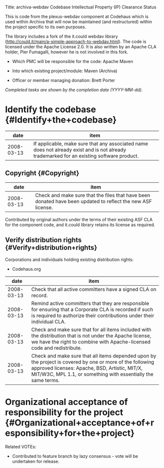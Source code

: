 Title: archiva-webdav Codebase Intellectual Property (IP) Clearance Status


This is code from the plexus-webdav component at Codehaus which is used within Archiva that will now be maintained (and restructured) within the project specific to its own purposes.


The library includes a fork of the it.could webdav library (http://could.it/main/a-simple-approach-to-webdav.html). The code is licensed under the Apache License 2.0. It is also written by an Apache CLA holder, Pier Fumagalli, however he is not involved in this fork.



- Which PMC will be responsible for the code: Apache Maven


- Into which existing project/module: Maven (Archiva)


- Officer or member managing donation: Brett Porter

 _Completed tasks are shown by the completion date (YYYY-MM-dd)._ 


# Identify the codebase {#Identify+the+codebase}

| date | item |
|------|------|
| 2008-03-13 | If applicable, make sure that any associated name does not already exist and is not already trademarked for an existing software product. |

## Copyright {#Copyright}

| date | item |
|------|------|
| 2008-03-13 | Check and make sure that the files that have been donated have been updated to reflect the new ASF license. |

Contributed by original authors under the terms of their existing ASF CLA for the component code, and it.could library retains its license as required.


## Verify distribution rights {#Verify+distribution+rights}

Corporations and individuals holding existing distribution rights:



- Codehaus.org

| date | item |
|------|------|
| 2008-03-13 | Check that all active committers have a signed CLA on record. |
| 2008-03-13 | Remind active committers that they are responsible for ensuring that a Corporate CLA is recorded if such is required to authorize their contributions under their individual CLA. |
| 2008-03-13 | Check and make sure that for all items included with the distribution that is not under the Apache license, we have the right to combine with Apache-licensed code and redistribute. |
| 2008-03-13 | Check and make sure that all items depended upon by the project is covered by one or more of the following approved licenses: Apache, BSD, Artistic, MIT/X, MIT/W3C, MPL 1.1, or something with essentially the same terms. |

# Organizational acceptance of responsibility for the project {#Organizational+acceptance+of+responsibility+for+the+project}

Related VOTEs:



- Contributed to feature branch by lazy consensus - vote will be undertaken for release.
